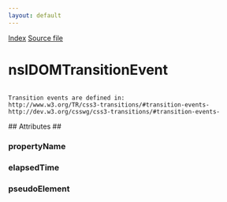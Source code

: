 ```yaml
---
layout: default
---
```

<div id='links'><a href="../index.html">Index</a>
<a href="http://dxr.mozilla.org/mozilla-central/source/dom/interfaces/events/nsIDOMTransitionEvent.idl">Source file</a>
</div>

# nsIDOMTransitionEvent #
<code>  
Transition events are defined in:  
http://www.w3.org/TR/css3-transitions/#transition-events-  
http://dev.w3.org/csswg/css3-transitions/#transition-events-  
  
</code>
## Attributes ##

### propertyName ###

### elapsedTime ###

### pseudoElement ###
